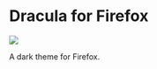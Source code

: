 # Dracula for Firefox

![](https://addons.cdn.mozilla.net/user-media/version-previews/full/2712/2712107.png?modified=1557802847)

A dark theme for Firefox.
